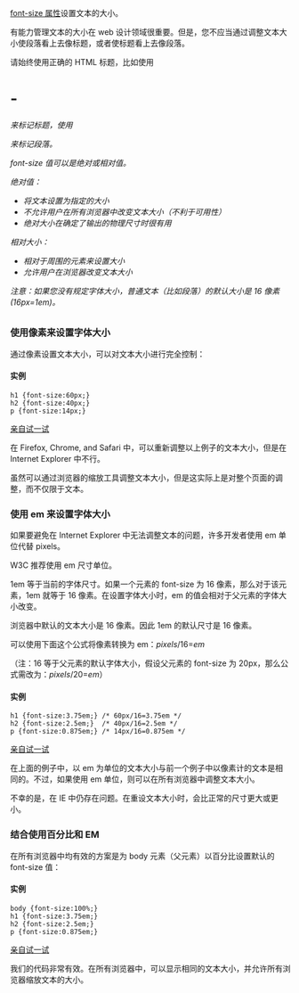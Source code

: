 [font-size 属性](http://www.w3school.com.cn/cssref/pr_font_font-size.asp)设置文本的大小。

有能力管理文本的大小在 web 设计领域很重要。但是，您不应当通过调整文本大小使段落看上去像标题，或者使标题看上去像段落。

请始终使用正确的 HTML 标题，比如使用 <h1> - <h6> 来标记标题，使用 <p> 来标记段落。

font-size 值可以是绝对或相对值。

绝对值：

- 将文本设置为指定的大小
- 不允许用户在所有浏览器中改变文本大小（不利于可用性）
- 绝对大小在确定了输出的物理尺寸时很有用

相对大小：

- 相对于周围的元素来设置大小
- 允许用户在浏览器改变文本大小

注意：如果您没有规定字体大小，普通文本（比如段落）的默认大小是 16 像素 (16px=1em)。

### 使用像素来设置字体大小

通过像素设置文本大小，可以对文本大小进行完全控制：

#### 实例

```
h1 {font-size:60px;}
h2 {font-size:40px;}
p {font-size:14px;}
```

[亲自试一试](http://www.w3school.com.cn/tiy/t.asp?f=csse_font_size_pixel)

在 Firefox, Chrome, and Safari 中，可以重新调整以上例子的文本大小，但是在 Internet Explorer 中不行。

虽然可以通过浏览器的缩放工具调整文本大小，但是这实际上是对整个页面的调整，而不仅限于文本。

### 使用 em 来设置字体大小

如果要避免在 Internet Explorer 中无法调整文本的问题，许多开发者使用 em 单位代替 pixels。

W3C 推荐使用 em 尺寸单位。

1em 等于当前的字体尺寸。如果一个元素的 font-size 为 16 像素，那么对于该元素，1em 就等于 16 像素。在设置字体大小时，em 的值会相对于父元素的字体大小改变。

浏览器中默认的文本大小是 16 像素。因此 1em 的默认尺寸是 16 像素。

可以使用下面这个公式将像素转换为 em：*pixels*/16=*em*

（注：16 等于父元素的默认字体大小，假设父元素的 font-size 为 20px，那么公式需改为：*pixels*/20=*em*）

#### 实例

```
h1 {font-size:3.75em;} /* 60px/16=3.75em */
h2 {font-size:2.5em;}  /* 40px/16=2.5em */
p {font-size:0.875em;} /* 14px/16=0.875em */
```

[亲自试一试](http://www.w3school.com.cn/tiy/t.asp?f=csse_font_size_em)

在上面的例子中，以 em 为单位的文本大小与前一个例子中以像素计的文本是相同的。不过，如果使用 em 单位，则可以在所有浏览器中调整文本大小。

不幸的是，在 IE 中仍存在问题。在重设文本大小时，会比正常的尺寸更大或更小。

### 结合使用百分比和 EM

在所有浏览器中均有效的方案是为 body 元素（父元素）以百分比设置默认的 font-size 值：

#### 实例

```
body {font-size:100%;}
h1 {font-size:3.75em;}
h2 {font-size:2.5em;}
p {font-size:0.875em;}
```

[亲自试一试](http://www.w3school.com.cn/tiy/t.asp?f=csse_font_size_em_percent)

我们的代码非常有效。在所有浏览器中，可以显示相同的文本大小，并允许所有浏览器缩放文本的大小。